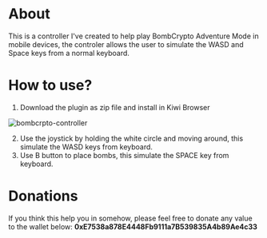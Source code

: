# About
This is a controller I've created to help play BombCrypto Adventure Mode in mobile devices, the controler allows the user to simulate the WASD and Space keys from a normal keyboard.


# How to use?
1. Download the plugin as zip file and install in Kiwi Browser

![bombcrpto-controller](https://user-images.githubusercontent.com/10274446/147887022-dd41f306-e2af-4173-9b09-8dea1fd9ba9d.gif)

2. Use the joystick by holding the white circle and moving around, this simulate the WASD keys from keyboard.
3. Use B button to place bombs, this simulate the SPACE key from keyboard.


# Donations
If you think this help you in somehow, please feel free to donate any value to the wallet below:
**0xE7538a878E4448Fb9111a7B539835A4b89Ae4c33**
